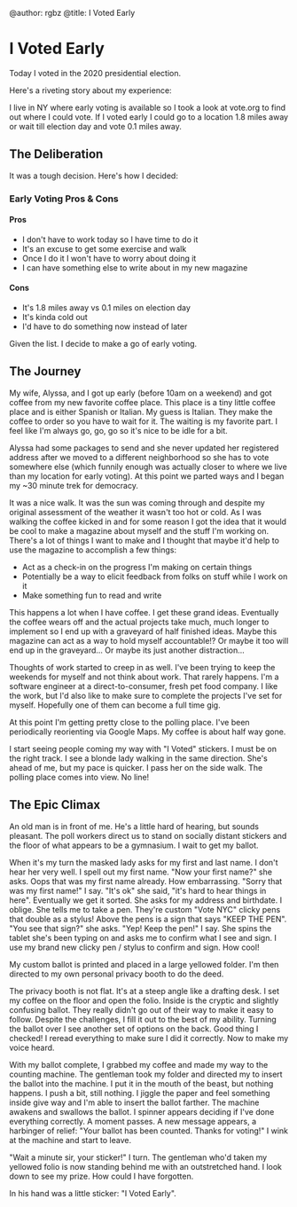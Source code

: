 @author: rgbz
@title: I Voted Early

# I Voted Early

Today I voted in the 2020 presidential election.

Here's a riveting story about my experience:

I live in NY where early voting is available so I took a look at vote.org to find out where I could vote. If I voted early I could go to a location 1.8 miles away or wait till election day and vote 0.1 miles away.

## The Deliberation
It was a tough decision. Here's how I decided:

### Early Voting Pros & Cons

#### Pros
- I don't have to work today so I have time to do it
- It's an excuse to get some exercise and walk
- Once I do it I won't have to worry about doing it
- I can have something else to write about in my new magazine

#### Cons
- It's 1.8 miles away vs 0.1 miles on election day
- It's kinda cold out
- I'd have to do something now instead of later

Given the list. I decide to make a go of early voting.

## The Journey
My wife, Alyssa, and I got up early (before 10am on a weekend) and got coffee from my new favorite coffee place. This place is a tiny little coffee place and is either Spanish or Italian. My guess is Italian. They make the coffee to order so you have to wait for it. The waiting is my favorite part. I feel like I'm always go, go, go so it's nice to be idle for a bit.

Alyssa had some packages to send and she never updated her registered address after we moved to a different neighborhood so she has to vote somewhere else (which funnily enough was actually closer to where we live than my location for early voting). At this point we parted ways and I began my ~30 minute trek for democracy.

It was a nice walk. It was the sun was coming through and despite my original assessment of the weather it wasn't too hot or cold. As I was walking the coffee kicked in and for some reason I got the idea that it would be cool to make a magazine about myself and the stuff I'm working on. There's a lot of things I want to make and I thought that maybe it'd help to use the magazine to accomplish a few things:
- Act as a check-in on the progress I'm making on certain things
- Potentially be a way to elicit feedback from folks on stuff while I work on it
- Make something fun to read and write

This happens a lot when I have coffee. I get these grand ideas. Eventually the coffee wears off and the actual projects take much, much longer to implement so I end up with a graveyard of half finished ideas. Maybe this magazine can act as a way to hold myself accountable!? Or maybe it too will end up in the graveyard... Or maybe its just another distraction...

Thoughts of work started to creep in as well. I've been trying to keep the weekends for myself and not think about work. That rarely happens. I'm a software engineer at a direct-to-consumer, fresh pet food company. I like the work, but I'd also like to make sure to complete the projects I've set for myself. Hopefully one of them can become a full time gig.

At this point I'm getting pretty close to the polling place. I've been periodically reorienting via Google Maps. My coffee is about half way gone.

I start seeing people coming my way with "I Voted" stickers. I must be on the right track. I see a blonde lady walking in the same direction. She's ahead of me, but my pace is quicker. I pass her on the side walk. The polling place comes into view. No line!

## The Epic Climax
An old man is in front of me. He's a little hard of hearing, but sounds pleasant. The poll workers direct us to stand on socially distant stickers and the floor of what appears to be a gymnasium. I wait to get my ballot.

When it's my turn the masked lady asks for my first and last name. I don't hear her very well. I spell out my first name. "Now your first name?" she asks. Oops that was my first name already. How embarrassing. "Sorry that was my first name!" I say. "It's ok" she said, "it's hard to hear things in here". Eventually we get it sorted. She asks for my address and birthdate. I oblige. She tells me to take a pen. They're custom "Vote NYC" clicky pens that double as a stylus! Above the pens is a sign that says "KEEP THE PEN". "You see that sign?" she asks. "Yep! Keep the pen!" I say. She spins the tablet she's been typing on and asks me to confirm what I see and sign. I use my brand new clicky pen / stylus to confirm and sign. How cool!

My custom ballot is printed and placed in a large yellowed folder. I'm then directed to my own personal privacy booth to do the deed.

The privacy booth is not flat. It's at a steep angle like a drafting desk. I set my coffee on the floor and open the folio. Inside is the cryptic and slightly confusing ballot. They really didn't go out of their way to make it easy to follow. Despite the challenges, I fill it out to the best of my ability. Turning the ballot over I see another set of options on the back. Good thing I checked! I reread everything to make sure I did it correctly. Now to make my voice heard.

With my ballot complete, I grabbed my coffee and made my way to the counting machine. The gentleman took my folder and directed my to insert the ballot into the machine. I put it in the mouth of the beast, but nothing happens. I push a bit, still nothing. I jiggle the paper and feel something inside give way and I'm able to insert the ballot farther. The machine awakens and swallows the ballot. I spinner appears deciding if I've done everything correctly. A moment passes. A new message appears, a harbinger of relief: "Your ballot has been counted. Thanks for voting!" I wink at the machine and start to leave.

"Wait a minute sir, your sticker!" I turn. The gentleman who'd taken my yellowed folio is now standing behind me with an outstretched hand. I look down to see my prize. How could I have forgotten.

In his hand was a little sticker: "I Voted Early".